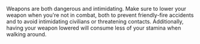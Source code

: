 Weapons are both dangerous and intimidating. Make sure to lower your weapon when you're not in combat, both to prevent friendly-fire accidents and to avoid intimidating civilians or threatening contacts. Additionally, having your weapon lowered will consume less of your stamina when walking around.
